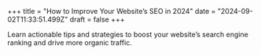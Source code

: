 +++
title = "How to Improve Your Website’s SEO in 2024"
date = "2024-09-02T11:33:51.499Z"
draft = false
+++

  Learn actionable tips and strategies to boost your website’s search engine ranking and drive more organic traffic.
        